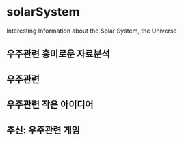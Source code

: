 # solarSystem
Interesting Information about the Solar System, the Universe


## 우주관련 흥미로운 자료분석

## 우주관련 

## 우주관련 작은 아이디어

## 추신: 우주관련 게임
